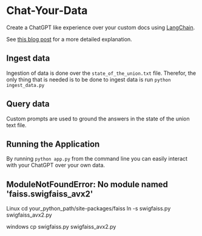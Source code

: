 # Chat-Your-Data

Create a ChatGPT like experience over your custom docs using [LangChain](https://github.com/hwchase17/langchain).

See [this blog post](https://blog.langchain.dev/tutorial-chatgpt-over-your-data/) for a more detailed explanation.

## Ingest data

Ingestion of data is done over the `state_of_the_union.txt` file. 
Therefor, the only thing that is needed is to be done to ingest data is run `python ingest_data.py`

## Query data
Custom prompts are used to ground the answers in the state of the union text file.

## Running the Application

By running `python app.py` from the command line you can easily interact with your ChatGPT over your own data.


## ModuleNotFoundError: No module named 'faiss.swigfaiss_avx2' 

Linux
cd your_python_path/site-packages/faiss
ln -s swigfaiss.py swigfaiss_avx2.py

windows
cp swigfaiss.py swigfaiss_avx2.py




